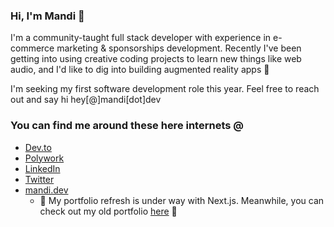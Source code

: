 ### Hi, I'm Mandi 👋

I'm a community-taught full stack developer with experience in e-commerce marketing & sponsorships development. Recently I've been getting into using creative coding projects to learn new things like web audio, and I'd like to dig into building augmented reality apps 👀

I'm seeking my first software development role this year. Feel free to reach out and say hi hey[@]mandi[dot]dev 

### You can find me around these here internets @
- [Dev.to](https://dev.to/technicallymandi)
- [Polywork](https://www.polywork.com/mandihamza)
- [LinkedIn](https://www.linkedin.com/in/mandihamza/)
- [Twitter](https://twitter.com/mandicodes)
- [mandi.dev](https://www.mandi.dev/) 
  - 🚧 My portfolio refresh is under way with Next.js. Meanwhile, you can check out my old portfolio [here](https://www.technicallymandi.com/) 🚧
